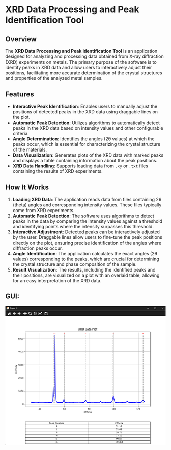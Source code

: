 # XRD Data Processing and Peak Identification Tool

## Overview

The **XRD Data Processing and Peak Identification Tool** is an application designed for analyzing and processing data obtained from X-ray diffraction (XRD) experiments on metals. The primary purpose of the software is to identify peaks in XRD data and allow users to interactively adjust their positions, facilitating more accurate determination of the crystal structures and properties of the analyzed metal samples.

## Features

- **Interactive Peak Identification**: Enables users to manually adjust the positions of detected peaks in the XRD data using draggable lines on the plot.
- **Automatic Peak Detection**: Utilizes algorithms to automatically detect peaks in the XRD data based on intensity values and other configurable criteria.
- **Angle Determination**: Identifies the angles (2θ values) at which the peaks occur, which is essential for characterizing the crystal structure of the materials.
- **Data Visualization**: Generates plots of the XRD data with marked peaks and displays a table containing information about the peak positions.
- **XRD Data Handling**: Supports loading data from `.xy` or `.txt` files containing the results of XRD experiments.

## How It Works

1. **Loading XRD Data**: The application reads data from files containing 2θ (theta) angles and corresponding intensity values. These files typically come from XRD experiments.
2. **Automatic Peak Detection**: The software uses algorithms to detect peaks in the data by comparing the intensity values against a threshold and identifying points where the intensity surpasses this threshold.
3. **Interactive Adjustment**: Detected peaks can be interactively adjusted by the user. Draggable lines allow users to fine-tune the peak positions directly on the plot, ensuring precise identification of the angles where diffraction peaks occur.
4. **Angle Identification**: The application calculates the exact angles (2θ values) corresponding to the peaks, which are crucial for determining the crystal structure and phase composition of the sample.
5. **Result Visualization**: The results, including the identified peaks and their positions, are visualized on a plot with an overlaid table, allowing for an easy interpretation of the XRD data.


## GUI:
![GUI_style](GUI.png)